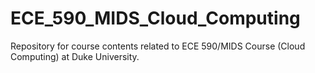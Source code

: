 # ECE_590_MIDS_Cloud_Computing
Repository for course contents related to ECE 590/MIDS Course (Cloud Computing) at Duke University. 
